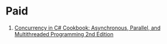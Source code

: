 # Paid

1. [Concurrency in C# Cookbook: Asynchronous, Parallel, and Multithreaded Programming 2nd Edition](https://amzn.to/495vlZQ)
